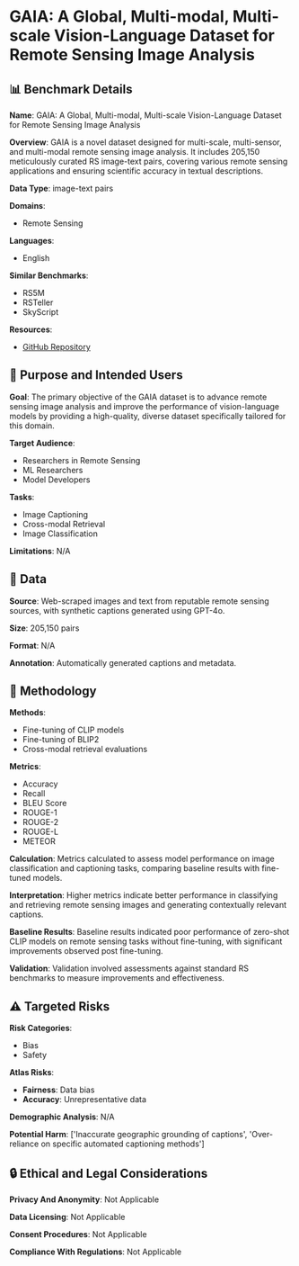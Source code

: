 # GAIA: A Global, Multi-modal, Multi-scale Vision-Language Dataset for Remote Sensing Image Analysis

## 📊 Benchmark Details

**Name**: GAIA: A Global, Multi-modal, Multi-scale Vision-Language Dataset for Remote Sensing Image Analysis

**Overview**: GAIA is a novel dataset designed for multi-scale, multi-sensor, and multi-modal remote sensing image analysis. It includes 205,150 meticulously curated RS image-text pairs, covering various remote sensing applications and ensuring scientific accuracy in textual descriptions.

**Data Type**: image-text pairs

**Domains**:
- Remote Sensing

**Languages**:
- English

**Similar Benchmarks**:
- RS5M
- RSTeller
- SkyScript

**Resources**:
- [GitHub Repository](https://github.com/Orion-AI-Lab/GAIA)

## 🎯 Purpose and Intended Users

**Goal**: The primary objective of the GAIA dataset is to advance remote sensing image analysis and improve the performance of vision-language models by providing a high-quality, diverse dataset specifically tailored for this domain.

**Target Audience**:
- Researchers in Remote Sensing
- ML Researchers
- Model Developers

**Tasks**:
- Image Captioning
- Cross-modal Retrieval
- Image Classification

**Limitations**: N/A

## 💾 Data

**Source**: Web-scraped images and text from reputable remote sensing sources, with synthetic captions generated using GPT-4o.

**Size**: 205,150 pairs

**Format**: N/A

**Annotation**: Automatically generated captions and metadata.

## 🔬 Methodology

**Methods**:
- Fine-tuning of CLIP models
- Fine-tuning of BLIP2
- Cross-modal retrieval evaluations

**Metrics**:
- Accuracy
- Recall
- BLEU Score
- ROUGE-1
- ROUGE-2
- ROUGE-L
- METEOR

**Calculation**: Metrics calculated to assess model performance on image classification and captioning tasks, comparing baseline results with fine-tuned models.

**Interpretation**: Higher metrics indicate better performance in classifying and retrieving remote sensing images and generating contextually relevant captions.

**Baseline Results**: Baseline results indicated poor performance of zero-shot CLIP models on remote sensing tasks without fine-tuning, with significant improvements observed post fine-tuning.

**Validation**: Validation involved assessments against standard RS benchmarks to measure improvements and effectiveness.

## ⚠️ Targeted Risks

**Risk Categories**:
- Bias
- Safety

**Atlas Risks**:
- **Fairness**: Data bias
- **Accuracy**: Unrepresentative data

**Demographic Analysis**: N/A

**Potential Harm**: ['Inaccurate geographic grounding of captions', 'Over-reliance on specific automated captioning methods']

## 🔒 Ethical and Legal Considerations

**Privacy And Anonymity**: Not Applicable

**Data Licensing**: Not Applicable

**Consent Procedures**: Not Applicable

**Compliance With Regulations**: Not Applicable
